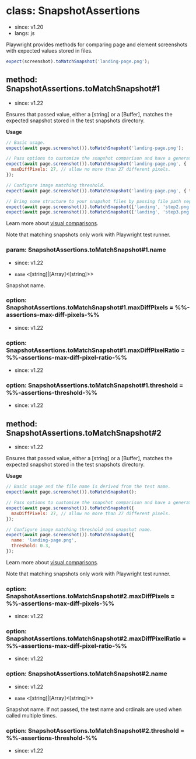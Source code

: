 # class: SnapshotAssertions
* since: v1.20
* langs: js

Playwright provides methods for comparing page and element screenshots with
expected values stored in files.

```js
expect(screenshot).toMatchSnapshot('landing-page.png');
```

## method: SnapshotAssertions.toMatchSnapshot#1
* since: v1.22

Ensures that passed value, either a [string] or a [Buffer], matches the expected snapshot stored in the test snapshots directory.

**Usage**

```js
// Basic usage.
expect(await page.screenshot()).toMatchSnapshot('landing-page.png');

// Pass options to customize the snapshot comparison and have a generated name.
expect(await page.screenshot()).toMatchSnapshot('landing-page.png', {
  maxDiffPixels: 27, // allow no more than 27 different pixels.
});

// Configure image matching threshold.
expect(await page.screenshot()).toMatchSnapshot('landing-page.png', { threshold: 0.3 });

// Bring some structure to your snapshot files by passing file path segments.
expect(await page.screenshot()).toMatchSnapshot(['landing', 'step2.png']);
expect(await page.screenshot()).toMatchSnapshot(['landing', 'step3.png']);
```

Learn more about [visual comparisons](../test-snapshots.md).

Note that matching snapshots only work with Playwright test runner.

### param: SnapshotAssertions.toMatchSnapshot#1.name
* since: v1.22
- `name` <[string]|[Array]<[string]>>

Snapshot name.

### option: SnapshotAssertions.toMatchSnapshot#1.maxDiffPixels = %%-assertions-max-diff-pixels-%%
* since: v1.22

### option: SnapshotAssertions.toMatchSnapshot#1.maxDiffPixelRatio = %%-assertions-max-diff-pixel-ratio-%%
* since: v1.22

### option: SnapshotAssertions.toMatchSnapshot#1.threshold = %%-assertions-threshold-%%
* since: v1.22

## method: SnapshotAssertions.toMatchSnapshot#2
* since: v1.22

Ensures that passed value, either a [string] or a [Buffer], matches the expected snapshot stored in the test snapshots directory.

**Usage**

```js
// Basic usage and the file name is derived from the test name.
expect(await page.screenshot()).toMatchSnapshot();

// Pass options to customize the snapshot comparison and have a generated name.
expect(await page.screenshot()).toMatchSnapshot({
  maxDiffPixels: 27, // allow no more than 27 different pixels.
});

// Configure image matching threshold and snapshot name.
expect(await page.screenshot()).toMatchSnapshot({
  name: 'landing-page.png',
  threshold: 0.3,
});
```

Learn more about [visual comparisons](../test-snapshots.md).

Note that matching snapshots only work with Playwright test runner.

### option: SnapshotAssertions.toMatchSnapshot#2.maxDiffPixels = %%-assertions-max-diff-pixels-%%
* since: v1.22

### option: SnapshotAssertions.toMatchSnapshot#2.maxDiffPixelRatio = %%-assertions-max-diff-pixel-ratio-%%
* since: v1.22

### option: SnapshotAssertions.toMatchSnapshot#2.name
* since: v1.22
- `name` <[string]|[Array]<[string]>>

Snapshot name. If not passed, the test name and ordinals are used when called multiple times.

### option: SnapshotAssertions.toMatchSnapshot#2.threshold = %%-assertions-threshold-%%
* since: v1.22
